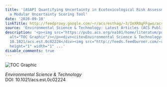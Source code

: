 ```yaml
---
title: '[ASAP] Quantifying Uncertainty in Ecotoxicological Risk Assessment: MUST,
  a Modular Uncertainty Scoring Tool'
date: '2020-09-10'
linkTitle: http://feedproxy.google.com/~r/acs/esthag/~3/ImXR8qFFgwo/acs.est.0c02224
source: 'Environmental Science & Technology: Latest Articles (ACS Publications)'
description: '<p><img src="https://pubs.acs.org/na101/home/literatum/publisher/achs/journals/content/esthag/0/esthag.ahead-of-print/acs.est.0c02224/20200910/images/medium/es0c02224_0008.gif"
  alt="TOC Graphic"/></p><div><cite>Environmental Science & Technology</cite></div><div>DOI:
  10.1021/acs.est.0c02224</div><img src="http://feeds.feedburner.com/~r/acs/esthag/~4/ImXR8qFFgwo"
  height="1" width="1" ...'
disable_comments: true
---
```

<p><img src="https://pubs.acs.org/na101/home/literatum/publisher/achs/journals/content/esthag/0/esthag.ahead-of-print/acs.est.0c02224/20200910/images/medium/es0c02224_0008.gif" alt="TOC Graphic"/></p><div><cite>Environmental Science & Technology</cite></div><div>DOI: 10.1021/acs.est.0c02224</div><img src="http://feeds.feedburner.com/~r/acs/esthag/~4/ImXR8qFFgwo" height="1" width="1" ...